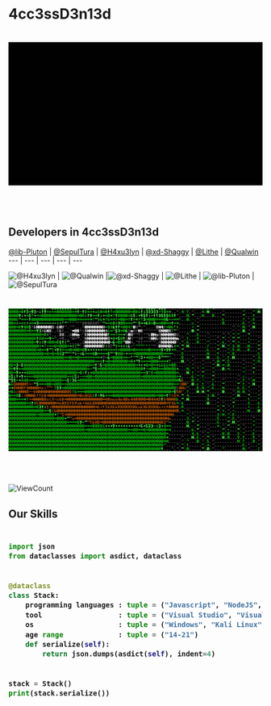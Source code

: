 # 4cc3ssD3n13d


#
<p align="center">
<img src="https://github.com/4cc3ssD3n13d/4cc3ssD3n13d/blob/main/images/hello.gif?raw=true" width=600 /></p>
<br/><br/>

## Developers in 4cc3ssD3n13d

[@lib-Pluton](https://github.com/lib-Pluton) | [@SepulTura](https://github.com/SepulTura35) | [@H4xu3lyn](https://github.com/inc-Majdev) | [@xd-Shaggy](https://github.com/xd-Shaggy) | [@Lithe](https://github.com/lithellx) | [@Qualwin](https://github.com/Qualwin) 
--- | --- | --- | --- | --- 

![@H4xu3lyn](https://avatars.githubusercontent.com/inc-Majdev?s=150&v=1) | ![@Qualwin](https://avatars.githubusercontent.com/Qualwin?s=150&v=1) |![@xd-Shaggy](https://avatars.githubusercontent.com/xd-Shaggy?s=150&v=1) | ![@Lithe](https://avatars.githubusercontent.com/lithellx?s=150&v=1) | ![@lib-Pluton](https://avatars.githubusercontent.com/lib-Pluton?s=150&v=1) | ![@SepulTura](https://avatars.githubusercontent.com/SepulTura35?s=150&v=1) 



#
<p align="center">
<img src="https://github.com/4cc3ssD3n13d/4cc3ssD3n13d/blob/main/images/pepe.gif?raw=true" width=600 /></p>
<br/><br/>


 <!--  ![visitors](https://visitor-badge.glitch.me/badge?page_id=CodingForOurFuture/CodingForOurFuture) -->
![ViewCount](https://views.whatilearened.today/views/github/4cc3ssD3n13d/views.svg)

## Our Skills
<h3>
    
```python
​
import json
from dataclasses import asdict, dataclass


@dataclass
class Stack:
    programming languages : tuple = ("Javascript", "NodeJS", "Qt", "Qmake", "C", "C++", "C#", "PHP", "HTML", "CSS")
    tool                  : tuple = ("Visual Studio", "Visual Studio Code", "XenForo", "Qt")
    os                    : tuple = ("Windows", "Kali Linux")
    age range             : tuple = ("14-21")
    def serialize(self):
        return json.dumps(asdict(self), indent=4)


stack = Stack()
print(stack.serialize())
​
```
</h3>
